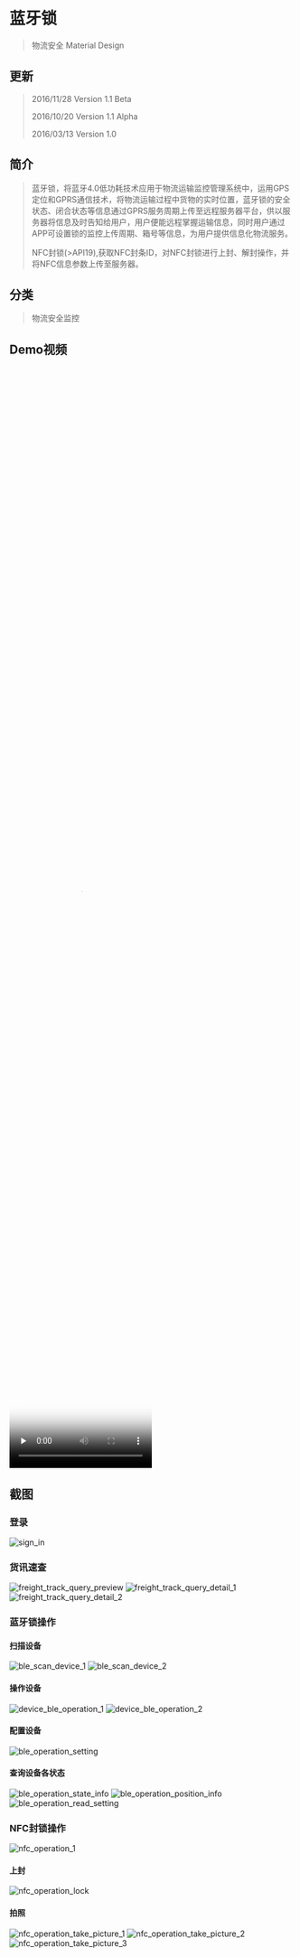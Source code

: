 # 蓝牙锁
> 物流安全 Material Design

## 更新
> 2016/11/28  Version 1.1 Beta
>
> 2016/10/20  Version 1.1 Alpha
>
> 2016/03/13  Version 1.0

## 简介
> 蓝牙锁，将蓝牙4.0低功耗技术应用于物流运输监控管理系统中，运用GPS定位和GPRS通信技术，将物流运输过程中货物的实时位置，蓝牙锁的安全状态、闭合状态等信息通过GPRS服务周期上传至远程服务器平台，供以服务器将信息及时告知给用户，用户便能远程掌握运输信息，同时用户通过APP可设置锁的监控上传周期、箱号等信息，为用户提供信息化物流服务。
> 
> NFC封锁(>API19),获取NFC封条ID，对NFC封锁进行上封、解封操作，并将NFC信息参数上传至服务器。

## 分类
> 物流安全监控

## Demo视频
<video id="video" controls="" preload="none" poster="./art/sign_in.png" width="50%" height="50%">
      <source id="mp4" src="./art/art.mp4" type="video/mp4"/>
</video>

## 截图

### 登录
![sign_in](./art/sign_in.png)

### 货讯速查
![freight_track_query_preview](./art/freight_track_query_preview.png)
![freight_track_query_detail_1](./art/freight_track_query_detail_1.png)
![freight_track_query_detail_2](./art/freight_track_query_detail_2.png)

### 蓝牙锁操作

#### 扫描设备
![ble_scan_device_1](./art/device_ble_scan_device_1.png)
![ble_scan_device_2](./art/device_ble_scan_device_2.png)

#### 操作设备
![device_ble_operation_1](./art/device_ble_operation_1.png)
![device_ble_operation_2](./art/device_ble_operation_2.png)

#### 配置设备
![ble_operation_setting](./art/device_ble_operation_setting.png)

#### 查询设备各状态
![ble_operation_state_info](./art/device_ble_operation_state_info.png)
![ble_operation_position_info](./art/device_ble_operation_position_info.png)
![ble_operation_read_setting](./art/device_ble_operation_read_setting.png)

### NFC封锁操作
![nfc_operation_1](./art/device_nfc_operation_1.png)

#### 上封
![nfc_operation_lock](./art/device_nfc_operation_lock.png)

#### 拍照
![nfc_operation_take_picture_1](./art/device_nfc_operation_take_picture_1.png)
![nfc_operation_take_picture_2](./art/device_nfc_operation_take_picture_2.png)
![nfc_operation_take_picture_3](./art/device_nfc_operation_take_picture_3.png)



